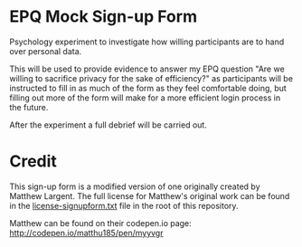 # EPQ Mock Sign-up Form
Psychology experiment to investigate how willing participants are to hand over personal data.

This will be used to provide evidence to answer my EPQ question "Are we willing to sacrifice privacy for the sake of efficiency?" as participants will be instructed to fill in as much of the form as they feel comfortable doing, but filling out more of the form will make for a more efficient login process in the future.

After the experiment a full debrief will be carried out.

# Credit
This sign-up form is a modified version of one originally created by Matthew Largent. The full license for Matthew's original work can be found in the [license-signupform.txt](license-signupform.txt) file in the root of this repository.

Matthew can be found on their codepen.io page:  http://codepen.io/matthu185/pen/myyvgr